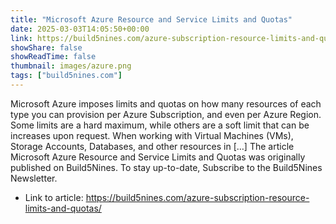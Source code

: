 ```yaml
---
title: "Microsoft Azure Resource and Service Limits and Quotas"
date: 2025-03-03T14:05:50+00:00
link: https://build5nines.com/azure-subscription-resource-limits-and-quotas/
showShare: false
showReadTime: false
thumbnail: images/azure.png
tags: ["build5nines.com"]
---
```

Microsoft Azure imposes limits and quotas on how many resources of each type you can provision per Azure Subscription, and even per Azure Region. Some limits are a hard maximum, while others are a soft limit that can be increases upon request. When working with Virtual Machines (VMs), Storage Accounts, Databases, and other resources in […]
The article Microsoft Azure Resource and Service Limits and Quotas was originally published on Build5Nines. To stay up-to-date, Subscribe to the Build5Nines Newsletter.

- Link to article: https://build5nines.com/azure-subscription-resource-limits-and-quotas/
